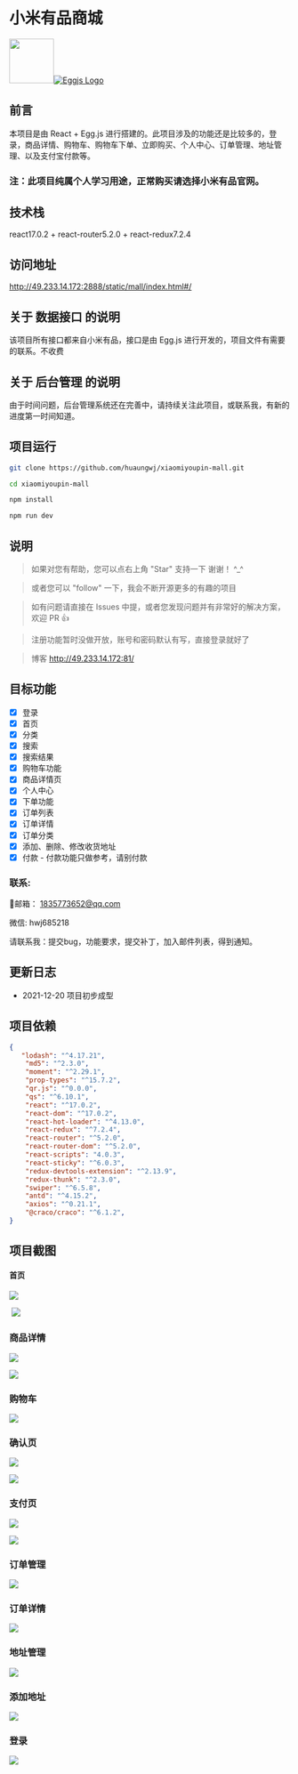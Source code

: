 # 小米有品商城

<img src="https://raw.githubusercontent.com/github/explore/80688e429a7d4ef2fca1e82350fe8e3517d3494d/topics/react/react.png" style="width:80px;height:80px" />[![Eggjs Logo](https://zos.alipayobjects.com/rmsportal/VTcUYAaoKqXyHJbLAPyF.svg)](https://eggjs.org/zh-cn//)

## 前言

本项目是由 React + Egg.js 进行搭建的。此项目涉及的功能还是比较多的，登录，商品详情、购物车、购物车下单、立即购买、个人中心、订单管理、地址管理、以及支付宝付款等。

### **注：此项目纯属个人学习用途，正常购买请选择小米有品官网。**

## 技术栈

react17.0.2 + react-router5.2.0 + react-redux7.2.4

## 访问地址

http://49.233.14.172:2888/static/mall/index.html#/

## 关于 数据接口 的说明

该项目所有接口都来自小米有品，接口是由 Egg.js 进行开发的，项目文件有需要的联系。不收费

## 关于 后台管理 的说明

由于时间问题，后台管理系统还在完善中，请持续关注此项目，或联系我，有新的进度第一时间知道。

## 项目运行

```bash
git clone https://github.com/huaungwj/xiaomiyoupin-mall.git

cd xiaomiyoupin-mall

npm install

npm run dev 

```

## 说明

>  如果对您有帮助，您可以点右上角 "Star" 支持一下 谢谢！ ^_^ 

> 或者您可以 "follow" 一下，我会不断开源更多的有趣的项目

>  如有问题请直接在 Issues 中提，或者您发现问题并有非常好的解决方案，欢迎 PR 👍

> 注册功能暂时没做开放，账号和密码默认有写，直接登录就好了

>  博客 http://49.233.14.172:81/

## 目标功能

- [x] 登录
- [x] 首页
- [x] 分类
- [x] 搜索
- [x] 搜索结果
- [x] 购物车功能
- [x] 商品详情页
- [x]  个人中心 
- [x] 下单功能
- [x] 订单列表
- [x]  订单详情
- [x] 订单分类
- [x] 添加、删除、修改收货地址
- [x] 付款 -  付款功能只做参考，请别付款

###  联系: 

📮邮箱： 1835773652@qq.com

微信: hwj685218

请联系我：提交bug，功能要求，提交补丁，加入邮件列表，得到通知。

## 更新日志

- 2021-12-20 项目初步成型



## 项目依赖

```json
{
   "lodash": "^4.17.21",
    "md5": "^2.3.0",
    "moment": "^2.29.1",
    "prop-types": "^15.7.2",
    "qr.js": "^0.0.0",
    "qs": "^6.10.1",
    "react": "^17.0.2",
    "react-dom": "^17.0.2",
    "react-hot-loader": "^4.13.0",
    "react-redux": "^7.2.4",
    "react-router": "^5.2.0",
    "react-router-dom": "^5.2.0",
    "react-scripts": "4.0.3",
    "react-sticky": "^6.0.3",
    "redux-devtools-extension": "^2.13.9",
    "redux-thunk": "^2.3.0",
    "swiper": "^6.5.8",
    "antd": "^4.15.2",
    "axios": "^0.21.1",
    "@craco/craco": "^6.1.2",
}
```



## 项目截图

#### 首页

![](https://github.com/huaungwj/img_storage/blob/main/xiaomiyoupin/%E9%A6%96%E9%A1%B51.png?raw=true)

​	![](https://github.com/huaungwj/img_storage/blob/main/xiaomiyoupin/%E9%A6%96%E9%A1%B52.png?raw=true)

### 商品详情

![](https://github.com/huaungwj/img_storage/blob/main/xiaomiyoupin/%E5%95%86%E5%93%81%E8%AF%A6%E6%83%851.png?raw=true)

![](https://github.com/huaungwj/img_storage/blob/main/xiaomiyoupin/%E5%95%86%E5%93%81%E8%AF%A6%E6%83%852.png?raw=true)

### 购物车

![](https://github.com/huaungwj/img_storage/blob/main/xiaomiyoupin/%E8%B4%AD%E7%89%A9%E8%BD%A6.png?raw=true)

### 确认页

![](https://github.com/huaungwj/img_storage/blob/main/xiaomiyoupin/%E7%A1%AE%E8%AE%A4%E9%A1%B51.png?raw=true)

![](https://github.com/huaungwj/img_storage/blob/main/xiaomiyoupin/%E7%A1%AE%E8%AE%A4%E9%A1%B52.png?raw=true)

### 支付页

![](https://github.com/huaungwj/img_storage/blob/main/xiaomiyoupin/%E6%94%AF%E4%BB%98%E9%A1%B5.png?raw=true)

![](https://github.com/huaungwj/img_storage/blob/main/xiaomiyoupin/%E6%94%AF%E4%BB%98%E5%AE%9D%E6%94%AF%E4%BB%98.png?raw=true)

### 订单管理

![](https://github.com/huaungwj/img_storage/blob/main/xiaomiyoupin/%E6%88%91%E7%9A%84%E8%AE%A2%E5%8D%95.png?raw=true)

### 订单详情

![](https://github.com/huaungwj/img_storage/blob/main/xiaomiyoupin/%E8%AE%A2%E5%8D%95%E8%AF%A6%E6%83%85.png?raw=true)

### 地址管理

![](https://github.com/huaungwj/img_storage/blob/main/xiaomiyoupin/%E5%9C%B0%E5%9D%80%E7%AE%A1%E7%90%86.png?raw=true)

### 添加地址

![](https://github.com/huaungwj/img_storage/blob/main/xiaomiyoupin/%E6%B7%BB%E5%8A%A0%E5%9C%B0%E5%9D%80.png?raw=true)

### 登录

![](https://github.com/huaungwj/img_storage/blob/main/xiaomiyoupin/%E7%99%BB%E5%BD%95.png?raw=true)
